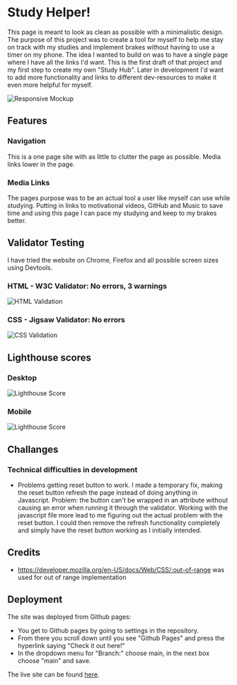 # Study Helper!

This page is meant to look as clean as possible with a minimalistic design. The purpose of this project was to create a tool for myself to help me stay on track with my studies and implement brakes without having to use a timer on my phone. The idea I wanted to build on was to have a single page where I have all the links I'd want. This is the first draft of that project and my first step to create my own "Study Hub". Later in development I'd want to add more functionality and links to different dev-resources to make it even more helpful for myself.

![Responsive Mockup](https://github.com/telljacob/project-two/blob/main/assets/images/amiresponsive.png)

## Features

### Navigation

This is a one page site with as little to clutter the page as possible. Media links lower in the page.

### Media Links
The pages purpose was to be an actual tool a user like myself can use while studying. Putting in links to motivational videos, GitHub and Music to save time and using this page I can pace my studying and keep to my brakes better.


## Validator Testing

I have tried the website on Chrome, Firefox and all possible screen sizes using Devtools.

### HTML - W3C Validator: No errors, 3 warnings
![HTML Validation](https://github.com/telljacob/project-two/blob/main/assets/images/htmlvalidation.png?raw=true)

### CSS - Jigsaw Validator: No errors
![CSS Validation](https://github.com/telljacob/project-two/blob/main/assets/images/cssvalidation.png?raw=true)

## Lighthouse scores

### Desktop
![Lighthouse Score](https://github.com/telljacob/project-two/blob/main/assets/images/lhscoredesktop.png?raw=true)

### Mobile
![Lighthouse Score](https://github.com/telljacob/project-two/blob/main/assets/images/lhscoremobile.png?raw=true)

## Challanges

### Technical difficulties in development
- Problems getting reset button to work. I made a temporary fix, making the reset button refresh the page instead of doing anything in Javascript. Problem: the button can't be wrapped in an attribute without causing an error when running it through the validator. Working with the javascript file more lead to me figuring out the actual problem with the reset button. I could then remove the refresh functionality completely and simply have the reset button working as I initially intended.

## Credits
- https://developer.mozilla.org/en-US/docs/Web/CSS/:out-of-range was used for out of range implementation

## Deployment
The site was deployed from Github pages:
- You get to Github pages by going to settings in the repository.
- From there you scroll down until you see "Github Pages" and press the hyperlink saying "Check it out here!"
- In the dropdown menu for "Branch:" choose main, in the next box choose "main" and save.

The live site can be found [here](https://telljacob.github.io/project-two/index.html).
